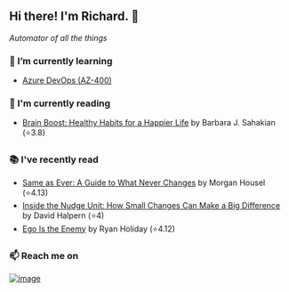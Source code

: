 ## Hi there!  I'm Richard. 👋
*Automator of all the things*

### 🌱 I’m currently learning
- [Azure DevOps (AZ-400)](https://github.com/richard-sistern/azure)

### 📖 I'm currently reading
<!-- GOODREADS-CURRENT:START -->
- [Brain Boost: Healthy Habits for a Happier Life](https://www.goodreads.com/review/show/7371545543?utm_medium=api&utm_source=rss) by Barbara J. Sahakian (⭐️3.8)
<!-- GOODREADS-CURRENT:END -->

### 📚 I've recently read
<!-- GOODREADS-PREVIOUS:START -->
- [Same as Ever: A Guide to What Never Changes](https://www.goodreads.com/review/show/7371528845?utm_medium=api&utm_source=rss) by Morgan Housel (⭐️4.13)
- [Inside the Nudge Unit: How Small Changes Can Make a Big Difference](https://www.goodreads.com/review/show/2990975452?utm_medium=api&utm_source=rss) by David Halpern (⭐️4)
- [Ego Is the Enemy](https://www.goodreads.com/review/show/5075183871?utm_medium=api&utm_source=rss) by Ryan Holiday (⭐️4.12)
<!-- GOODREADS-PREVIOUS:END -->

### 📫 Reach me on
[![image](https://img.shields.io/badge/LinkedIn-0077B5?style=for-the-badge&logo=linkedin&logoColor=white "LinkedIn")](https://www.linkedin.com/in/richard-sistern-850057b4/)

